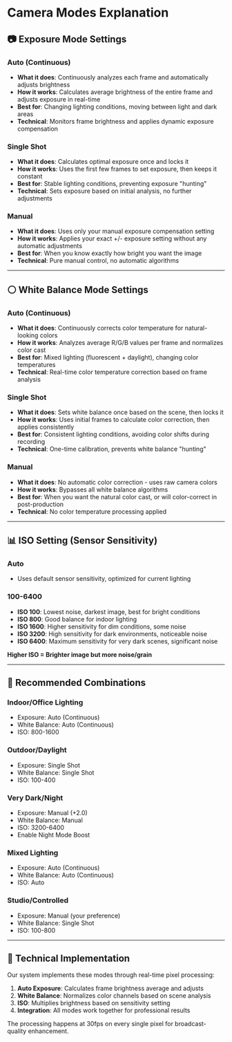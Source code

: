 # Camera Modes Explanation

## 📷 **Exposure Mode Settings**

### **Auto (Continuous)**
- **What it does**: Continuously analyzes each frame and automatically adjusts brightness
- **How it works**: Calculates average brightness of the entire frame and adjusts exposure in real-time
- **Best for**: Changing lighting conditions, moving between light and dark areas
- **Technical**: Monitors frame brightness and applies dynamic exposure compensation

### **Single Shot** 
- **What it does**: Calculates optimal exposure once and locks it
- **How it works**: Uses the first few frames to set exposure, then keeps it constant
- **Best for**: Stable lighting conditions, preventing exposure "hunting"
- **Technical**: Sets exposure based on initial analysis, no further adjustments

### **Manual**
- **What it does**: Uses only your manual exposure compensation setting
- **How it works**: Applies your exact +/- exposure setting without any automatic adjustments
- **Best for**: When you know exactly how bright you want the image
- **Technical**: Pure manual control, no automatic algorithms

---

## ⚪ **White Balance Mode Settings**

### **Auto (Continuous)**
- **What it does**: Continuously corrects color temperature for natural-looking colors
- **How it works**: Analyzes average R/G/B values per frame and normalizes color cast
- **Best for**: Mixed lighting (fluorescent + daylight), changing color temperatures
- **Technical**: Real-time color temperature correction based on frame analysis

### **Single Shot**
- **What it does**: Sets white balance once based on the scene, then locks it
- **How it works**: Uses initial frames to calculate color correction, then applies consistently
- **Best for**: Consistent lighting conditions, avoiding color shifts during recording
- **Technical**: One-time calibration, prevents white balance "hunting"

### **Manual**  
- **What it does**: No automatic color correction - uses raw camera colors
- **How it works**: Bypasses all white balance algorithms
- **Best for**: When you want the natural color cast, or will color-correct in post-production
- **Technical**: No color temperature processing applied

---

## 📊 **ISO Setting (Sensor Sensitivity)**

### **Auto**
- Uses default sensor sensitivity, optimized for current lighting

### **100-6400**  
- **ISO 100**: Lowest noise, darkest image, best for bright conditions
- **ISO 800**: Good balance for indoor lighting
- **ISO 1600**: Higher sensitivity for dim conditions, some noise
- **ISO 3200**: High sensitivity for dark environments, noticeable noise
- **ISO 6400**: Maximum sensitivity for very dark scenes, significant noise

**Higher ISO = Brighter image but more noise/grain**

---

## 🎯 **Recommended Combinations**

### **Indoor/Office Lighting**
- Exposure: Auto (Continuous)
- White Balance: Auto (Continuous) 
- ISO: 800-1600

### **Outdoor/Daylight**
- Exposure: Single Shot
- White Balance: Single Shot
- ISO: 100-400

### **Very Dark/Night**
- Exposure: Manual (+2.0)
- White Balance: Manual
- ISO: 3200-6400
- Enable Night Mode Boost

### **Mixed Lighting**
- Exposure: Auto (Continuous)
- White Balance: Auto (Continuous)
- ISO: Auto

### **Studio/Controlled**
- Exposure: Manual (your preference)
- White Balance: Single Shot
- ISO: 100-800

---

## 🔧 **Technical Implementation**

Our system implements these modes through real-time pixel processing:

1. **Auto Exposure**: Calculates frame brightness average and adjusts
2. **White Balance**: Normalizes color channels based on scene analysis  
3. **ISO**: Multiplies brightness based on sensitivity setting
4. **Integration**: All modes work together for professional results

The processing happens at 30fps on every single pixel for broadcast-quality enhancement.